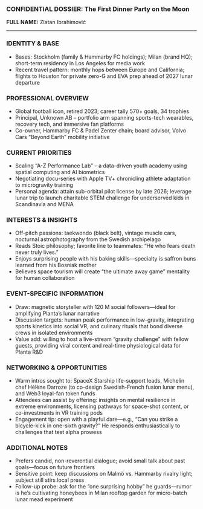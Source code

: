 ### CONFIDENTIAL DOSSIER: The First Dinner Party on the Moon

**FULL NAME:** Zlatan Ibrahimović

---
### IDENTITY & BASE
- Bases: Stockholm (family & Hammarby FC holdings); Milan (brand HQ); short-term residency in Los Angeles for media work
- Recent travel pattern: monthly hops between Europe and California; flights to Houston for private zero-G and EVA prep ahead of 2027 lunar departure

### PROFESSIONAL OVERVIEW
- Global football icon, retired 2023; career tally 570+ goals, 34 trophies
- Principal, Unknown AB – portfolio arm spanning sports-tech wearables, recovery tech, and immersive fan platforms
- Co-owner, Hammarby FC & Padel Zenter chain; board advisor, Volvo Cars “Beyond Earth” mobility initiative

### CURRENT PRIORITIES
- Scaling “A-Z Performance Lab” – a data-driven youth academy using spatial computing and AI biometrics
- Negotiating docu-series with Apple TV+ chronicling athlete adaptation to microgravity training
- Personal agenda: attain sub-orbital pilot license by late 2026; leverage lunar trip to launch charitable STEM challenge for underserved kids in Scandinavia and MENA

### INTERESTS & INSIGHTS
- Off-pitch passions: taekwondo (black belt), vintage muscle cars, nocturnal astrophotography from the Swedish archipelago
- Reads Stoic philosophy; favorite line to teammates: “He who fears death never truly lives.”
- Enjoys surprising people with his baking skills—specialty is saffron buns learned from his Bosniak mother
- Believes space tourism will create “the ultimate away game” mentality for human collaboration

### EVENT-SPECIFIC INFORMATION
- Draw: magnetic storyteller with 120 M social followers—ideal for amplifying Planta’s lunar narrative
- Discussion targets: human peak performance in low-gravity, integrating sports kinetics into social VR, and culinary rituals that bond diverse crews in isolated environments
- Value add: willing to host a live-stream “gravity challenge” with fellow guests, providing viral content and real-time physiological data for Planta R&D

### NETWORKING & OPPORTUNITIES
- Warm intros sought to: SpaceX Starship life-support leads, Michelin chef Hélène Darroze (to co-design Swedish-French fusion lunar menu), and Web3 loyal-fan token funds
- Attendees can assist by offering: insights on mental resilience in extreme environments, licensing pathways for space-shot content, or co-investments in VR training pods
- Engagement tip: open with a playful dare—e.g., “Can you strike a bicycle-kick in one-sixth gravity?” He responds enthusiastically to challenges that test alpha prowess

### ADDITIONAL NOTES
- Prefers candid, non-reverential dialogue; avoid small talk about past goals—focus on future frontiers
- Sensitive point: keep discussions on Malmö vs. Hammarby rivalry light; subject still stirs local press
- Follow-up probe: ask for the “one surprising hobby” he guards—rumor is he’s cultivating honeybees in Milan rooftop garden for micro-batch lunar mead experiment